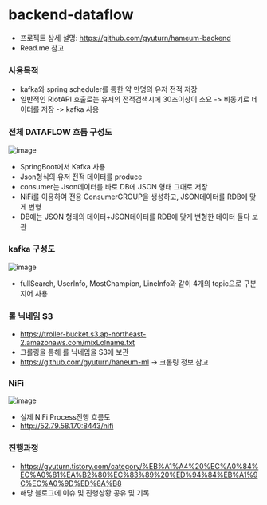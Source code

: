 # backend-dataflow
- 프로젝트 상세 설명: https://github.com/gyuturn/hameum-backend
- Read.me 참고

### 사용목적
- kafka와 spring scheduler를 통한 약 만명의 유저 전적 저장
- 일반적인 RiotAPI 호출로는 유저의 전적검색시에 30초이상이 소요 -> 비동기로 데이터를 저장 -> kafka 사용

### 전체 DATAFLOW 흐름 구성도
![image](https://user-images.githubusercontent.com/87477702/197346763-4a6205f2-72e7-4b12-87bf-e99a0e6cb912.png)
- SpringBoot에서 Kafka 사용
- Json형식의 유저 전적 데이터를 produce
- consumer는 Json데이터를 바로 DB에 JSON 형태 그대로 저장
- NiFi를 이용하여 전용 ConsumerGROUP을 생성하고, JSON데이터를 RDB에 맞게 변형
- DB에는 JSON 형태의 데이터+JSON데이터를 RDB에 맞게 변형한 데이터 둘다 보관

### kafka 구성도
![image](https://user-images.githubusercontent.com/87477702/197346112-33f02600-ed7d-487a-984e-5a2e4badf991.png)
- fullSearch, UserInfo, MostChampion, LineInfo와 같이 4개의 topic으로 구분지어 사용


### 롤 닉네임 S3
- https://troller-bucket.s3.ap-northeast-2.amazonaws.com/mixLolname.txt
- 크롤링을 통해 롤 닉네임을 S3에 보관 
- https://github.com/gyuturn/haneum-ml -> 크롤링 정보 참고

### NiFi 
![image](https://user-images.githubusercontent.com/87477702/192939423-f2fe73d9-bb9f-44aa-b05b-b5d22481bac5.png)
- 실제 NiFi Process진행 흐름도
- http://52.79.58.170:8443/nifi


### 진행과정
- https://gyuturn.tistory.com/category/%EB%A1%A4%20%EC%A0%84%EC%A0%81%EA%B2%80%EC%83%89%20%ED%94%84%EB%A1%9C%EC%A0%9D%ED%8A%B8
- 해당 블로그에 이슈 및 진행상황 공유 및 기록


